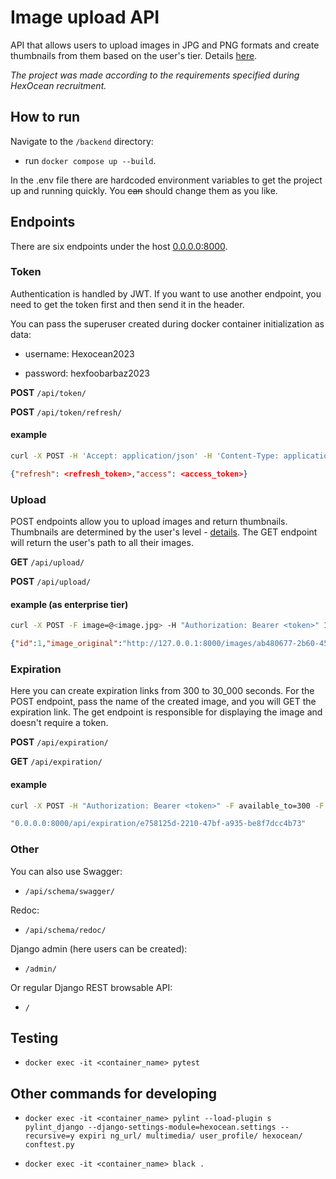 # Image upload API

API that allows users to upload images in JPG and PNG formats and create thumbnails from them based on the user's tier. Details [here](/backend/docs/task_requirements.md).

*The project was made according to the requirements specified during HexOcean recruitment.*

## How to run

Navigate to the `/backend` directory:

- run `docker compose up --build`.

In the .env file there are hardcoded environment variables to get the project up and running quickly. You ~~can~~ should change them as you like.

## Endpoints

There are six endpoints under the host [0.0.0.0:8000](0.0.0.0:8000).

### Token

Authentication is handled by JWT. If you want to use another endpoint, you need to get the token first and then send it in the header.

You can pass the superuser created during docker container initialization as data:

- username: Hexocean2023
    
- password: hexfoobarbaz2023

**POST** `/api/token/`

**POST** `/api/token/refresh/`

#### example

```bash
curl -X POST -H 'Accept: application/json' -H 'Content-Type: application/json' --data '{"username": "Hexocean2023","password": "hexfoobarbaz2023"}' http://127.0.0.1:8000/api/token/
```

```json
{"refresh": <refresh_token>,"access": <access_token>}
```

### Upload

POST endpoints allow you to upload images and return thumbnails. Thumbnails are determined by the user's level - [details](/backend/docs/task_requirements.md). The GET endpoint will return the user's path to all their images.

**GET** `/api/upload/`

**POST** `/api/upload/`

#### example (as enterprise tier)

```bash
curl -X POST -F image=@<image.jpg> -H "Authorization: Bearer <token>" 127.0.0.1:8000/api/upload/
```

```json
{"id":1,"image_original":"http://127.0.0.1:8000/images/ab480677-2b60-455a-a16f-c81d4348b8f2-original.jpeg","image_small":"http://127.0.0.1:8000/images/ab480677-2b60-455a-a16f-c81d4348b8f2-200.jpeg","image_medium":"http://127.0.0.1:8000/images/ab480677-2b60-455a-a16f-c81d4348b8f2-400.jpeg","image_custom":null}
```

### Expiration

Here you can create expiration links from 300 to 30_000 seconds. For the POST endpoint, pass the name of the created image, and you will GET the expiration link. The get endpoint is responsible for displaying the image and doesn't require a token.

**POST** `/api/expiration/`

**GET** `/api/expiration/`

#### example

```bash
curl -X POST -H "Authorization: Bearer <token>" -F available_to=300 -F image="<img_name.jpg>" 0.0.0.0:8000/api/expiration/
```

```bash
"0.0.0.0:8000/api/expiration/e758125d-2210-47bf-a935-be8f7dcc4b73"
```

### Other

You can also use Swagger:

- `/api/schema/swagger/`

Redoc:

- `/api/schema/redoc/`

Django admin (here users can be created):

- `/admin/`

Or regular Django REST browsable API:

- `/`

## Testing

- `docker exec -it <container_name> pytest`

## Other commands for developing

- `docker exec -it <container_name> pylint --load-plugin
s pylint_django --django-settings-module=hexocean.settings --recursive=y expiri
ng_url/ multimedia/ user_profile/ hexocean/ conftest.py`

- `docker exec -it <container_name> black .`
